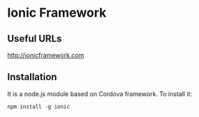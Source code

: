 # Ionic Framework

## Useful URLs
http://ionicframework.com


## Installation
It is a node.js module based on Cordova framework.
To install it:

```
npm install -g ionic
```